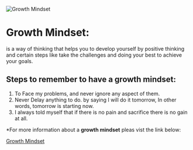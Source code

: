![Growth Mindset](https://bronxjiujitsu.com/upload/blogs/Screen_Shot_2019-12-17_at_3.51_.22_PM_.png)
# Growth Mindset:
is a way of thinking that helps you to develop yourself by positive thinking and certain steps like take the challenges and doing your best to achieve your goals.

## Steps to remember to have a growth mindset:
1. To Face my problems, and never ignore any aspect of them.
2. Never Delay anything to do. by saying I will do it tomorrow,  In other words, tomorrow is starting now.
3. I always told myself that if there is no pain and sacrifice there is no gain at all.


*For more information about a **growth mindset** pleas vist the link below:

[Growth Mindset](https://www.atlassian.com/blog/inside-atlassian/growth-mindset)
